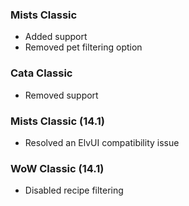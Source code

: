 <p><h3>Mists Classic</h3></p>
<ul>
<li>Added support</li>
<li>Removed pet filtering option</li>
</ul>
<p><h3>Cata Classic</h3></p>
<ul>
<li>Removed support</li>
</ul>
<p><h3>Mists Classic (14.1)</h3></p>
<ul>
<li>Resolved an ElvUI compatibility issue</li>
</ul>
<p><h3>WoW Classic (14.1)</h3></p>
<ul>
<li>Disabled recipe filtering</li>
</ul>